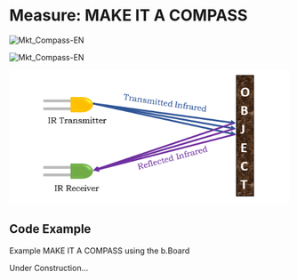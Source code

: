 # Measure:  MAKE IT A COMPASS

![Mkt_Compass-EN](https://github.com/Brilliant-Labs/bboard-tutorials-cards/blob/master/8_Measure/Measure8/Mkt_Compass-EN.png?raw=true "Mkt_Compass-EN")

![Mkt_Compass-EN](https://github.com/Brilliant-Labs/bboard-tutorials-v3/blob/master/bboard-tutorials-cards/8_Measure/Measure8/Mkt_Compass-EN.png?raw=true "Mkt_Compass-EN")

![Magic](https://github.com/Brilliant-Labs/bboard-tutorials-v3/blob/master/ir-distance/IRpic.png?raw=true "A magician's assistant")

## Code Example

Example MAKE IT A COMPASS using the b.Board

Under Construction...